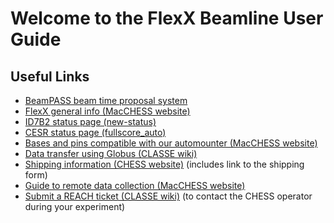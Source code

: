 # Welcome to the FlexX Beamline User Guide

## Useful Links

- [BeamPASS beam time proposal system](https://webapps.chess.cornell.edu/beampass/)
- [FlexX general info (MacCHESS website)](https://www.chess.cornell.edu/macchess/mx/flexx_beamline)
- [ID7B2 status page (new-status)](http://new-status.chess.cornell.edu/id7b2)
- [CESR status page (fullscore_auto)](https://cesrwww.lepp.cornell.edu/docs/statpanel/fullscore_auto.html)
- [Bases and pins compatible with our automounter (MacCHESS website)](https://www.chess.cornell.edu/macchess/mx/automounter/am_pins)
- [Data transfer using Globus (CLASSE wiki)](https://wiki.classe.cornell.edu/Computing/GlobusDataTransfer)
- [Shipping information (CHESS website)](https://www.chess.cornell.edu/users/shipping) (includes link to the shipping form)
- [Guide to remote data collection (MacCHESS website)](https://www.chess.cornell.edu/macchess/mx/mx_remote)
- [Submit a REACH ticket (CLASSE wiki)](https://wiki.classe.cornell.edu/CHESS/Operations/CHESSUserHelp) (to contact the CHESS operator during your experiment)
